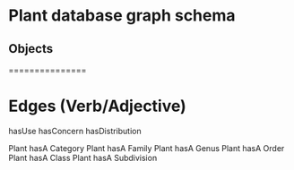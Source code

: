 # Plant database graph schema 

## Objects
===============


Edges (Verb/Adjective)
======================

hasUse
hasConcern
hasDistribution


Plant hasA Category
Plant hasA Family
Plant hasA Genus
Plant hasA Order
Plant hasA Class
Plant hasA Subdivision
